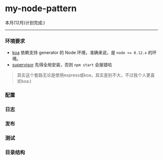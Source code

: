 # my-node-pattern

本月(12月)计划完成:)

---

### 环境要求

- [koa](https://www.npmjs.com/package/koa) 依赖支持 generator 的 Node 环境，准确来说，是 ```node >= 0.12.x``` 的环境。
- [supervisor](https://www.npmjs.com/package/supervisor) 先得全局安装，否则 ```npm start``` 会报错哈

> 其实这个套路无论是使用express或koa，其实差别不大，不过我个人更喜欢koa:)

### 配置

### 日志

### 发布

### 测试

### 目录结构
